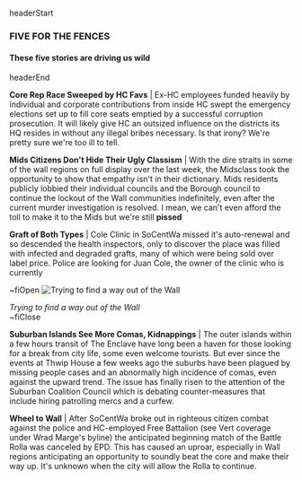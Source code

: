 headerStart

### FIVE FOR THE FENCES

#### These five stories are driving us wild

headerEnd

**Core Rep Race Sweeped by HC Favs** | Ex-HC employees funded heavily by individual and corporate contributions from inside HC swept the emergency elections set up to fill core seats emptied by a successful corruption prosecution. It will likely give HC an outsized influence on the districts its HQ resides in without any illegal bribes necessary. Is that irony? We're pretty sure we're too ill to tell. 

**Mids Citizens Don't Hide Their Ugly Classism** | With the dire straits in some of the wall regions on full display over the last week, the Midsclass took the opportunity to show that empathy isn't in their dictionary. Mids residents publicly lobbied their individual councils and the Borough council to continue the lockout of the Wall communities indefinitely, even after the current murder investigation is resolved. I mean, we can't even afford the toll to make it to the Mids but we're still **pissed**

**Graft of Both Types** | Cole Clinic in SoCentWa missed it's auto-renewal and so descended the health inspectors, only to discover the place was filled with infected and degraded grafts, many of which were being sold over label price. Police are looking for Juan Cole, the owner of the clinic who is currently 

~fiOpen
![Trying to find a way out of the Wall](https://media.giphy.com/media/lnD0SpceipdsHmbbMl/giphy.gif)
  <figcaption class="figcaption">
    <em>Trying to find a way out of the Wall</em>
  </figcaption>
~fiClose

**Suburban Islands See More Comas, Kidnappings** | The outer islands within a few hours transit of The Enclave have long been a haven for those looking for a break from city life, some even welcome tourists. But ever since the events at Thwip House a few weeks ago the suburbs have been plagued by missing people cases and an abnormally high incidence of comas, even against the upward trend. The issue has finally risen to the attention of the Suburban Coalition Council which is debating counter-measures that include hiring patrolling mercs and a curfew. 

**Wheel to Wall** | After SoCentWa broke out in righteous citizen combat against the police and HC-employed Free Battalion (see Vert coverage under Wrad Marge's byline) the anticipated beginning match of the Battle Rolla was canceled by EPD. This has caused an uproar, especially in Wall regions anticipating an opportunity to soundly beat the core and make their way up. It's unknown when the city will allow the Rolla to continue. 
